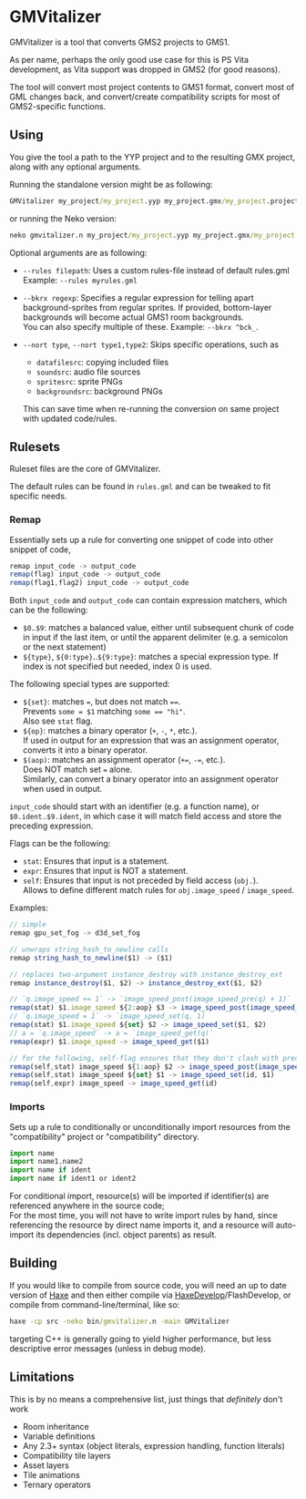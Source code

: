 # GMVitalizer
GMVitalizer is a tool that converts GMS2 projects to GMS1.

As per name, perhaps the only good use case for this is PS Vita development, as Vita support was dropped in GMS2 (for good reasons).

The tool will convert most project contents to GMS1 format, convert most of GML changes back, and convert/create compatibility scripts for most of GMS2-specific functions. 

## Using
You give the tool a path to the YYP project and to the resulting GMX project, along with any optional arguments.

Running the standalone version might be as following:
```bat
GMVitalizer my_project/my_project.yyp my_project.gmx/my_project.project.gmx
```
or running the Neko version:
```bat
neko gmvitalizer.n my_project/my_project.yyp my_project.gmx/my_project.project.gmx
```
Optional arguments are as following:
- `--rules filepath`: Uses a custom rules-file instead of default rules.gml  
  Example: `--rules myrules.gml`
- `--bkrx regexp`: Specifies a regular expression for telling apart background-sprites from regular sprites.
  If provided, bottom-layer backgrounds will become actual GMS1 room backgrounds.  
  You can also specify multiple of these.
  Example: `--bkrx ^bck_`.
- `--nort type`, `--nort type1,type2`: Skips specific operations, such as  
  - `datafilesrc`: copying included files
  - `soundsrc`: audio file sources
  - `spritesrc`: sprite PNGs
  - `backgroundsrc`: background PNGs
  
  This can save time when re-running the conversion on same project with updated code/rules.

## Rulesets
Ruleset files are the core of GMVitalizer.

The default rules can be found in `rules.gml` and can be tweaked to fit specific needs.

### Remap
Essentially sets up a rule for converting one snippet of code into other snippet of code,
```js
remap input_code -> output_code
remap(flag) input_code -> output_code
remap(flag1,flag2) input_code -> output_code
```
Both `input_code` and `output_code` can contain expression matchers, which can be the following:
- `$0`..`$9`: matches a balanced value, either until subsequent chunk of code in input if the last item, or until the apparent delimiter (e.g. a semicolon or the next statement)
- `${type}`, `${0:type}`..`${9:type}`: matches a special expression type. If index is not specified but needed, index 0 is used.

The following special types are supported:
- `${set}`: matches `=`, but does not match `==`.  
  Prevents `some = $1` matching `some == "hi"`.  
  Also see `stat` flag.
- `${op}`: matches a binary operator (`+`, `-`, `*`, etc.).  
  If used in output for an expression that was an assignment operator, converts it into a binary operator.
- `$(aop)`: matches an assignment operator (`+=`, `-=`, etc.).  
  Does NOT match set `=` alone.  
  Similarly, can convert a binary operator into an assignment operator when used in output.
  
`input_code` should start with an identifier (e.g. a function name), or `$0.ident`..`$9.ident`, in which case it will match field access and store the preceding expression.

Flags can be the following:
- `stat`: Ensures that input is a statement.
- `expr`: Ensures that input is NOT a statement.
- `self`: Ensures that input is not preceded by field access (`obj.`).  
  Allows to define different match rules for `obj.image_speed` / `image_speed`.

Examples:
```js
// simple
remap gpu_set_fog -> d3d_set_fog

// unwraps string_hash_to_newline calls
remap string_hash_to_newline($1) -> ($1)

// replaces two-argument instance_destroy with instance_destroy_ext
remap instance_destroy($1, $2) -> instance_destroy_ext($1, $2)

// `q.image_speed += 1` -> `image_speed_post(image_speed_pre(q) + 1)`
remap(stat) $1.image_speed ${2:aop} $3 -> image_speed_post(image_speed_pre($1) ${2:op} $3)
// `q.image_speed = 1` -> `image_speed_set(q, 1)
remap(stat) $1.image_speed ${set} $2 -> image_speed_set($1, $2)
// a = `q.image_speed` -> a = `image_speed_get(q)`
remap(expr) $1.image_speed -> image_speed_get($1)

// for the following, self-flag ensures that they don't clash with preceding set
remap(self,stat) image_speed ${1:aop} $2 -> image_speed_post(image_speed_pre(id) ${1:op} $2)
remap(self,stat) image_speed ${set} $1 -> image_speed_set(id, $1)
remap(self,expr) image_speed -> image_speed_get(id)
```

### Imports
Sets up a rule to conditionally or unconditionally import resources from the "compatibility" project or "compatibility" directory.
```js
import name
import name1,name2
import name if ident
import name if ident1 or ident2
```
For conditional import, resource(s) will be imported if identifier(s) are referenced anywhere in the source code;  
For the most time, you will not have to write import rules by hand, since referencing the resource by direct name imports it, and a resource will auto-import its dependencies (incl. object parents) as result.

## Building
If you would like to compile from source code, you will need an up to date version of [Haxe](https://haxe.org/) and then either compile via [HaxeDevelop](https://haxedevelop.org/)/FlashDevelop, or compile from command-line/terminal, like so:
```bat
haxe -cp src -neko bin/gmvitalizer.n -main GMVitalizer
```
targeting C++ is generally going to yield higher performance, but less descriptive error messages (unless in debug mode).

## Limitations
This is by no means a comprehensive list, just things that _definitely_ don't work
- Room inheritance
- Variable definitions
- Any 2.3+ syntax (object literals, expression handling, function literals)
- Compatibility tile layers
- Asset layers
- Tile animations
- Ternary operators